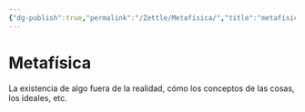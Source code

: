 ```yaml
---
{"dg-publish":true,"permalink":"/Zettle/Metafísica/","title":"metafísica","updated":"2023-11-20T19:25:27.944-05:00"}
---
```



# Metafísica

La existencia de algo fuera de la realidad, cómo los conceptos de las cosas, los ideales, etc.
